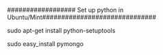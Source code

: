 
################## Set up python in Ubuntu/Mint##############################

sudo apt-get install python-setuptools

sudo easy_install pymongo

